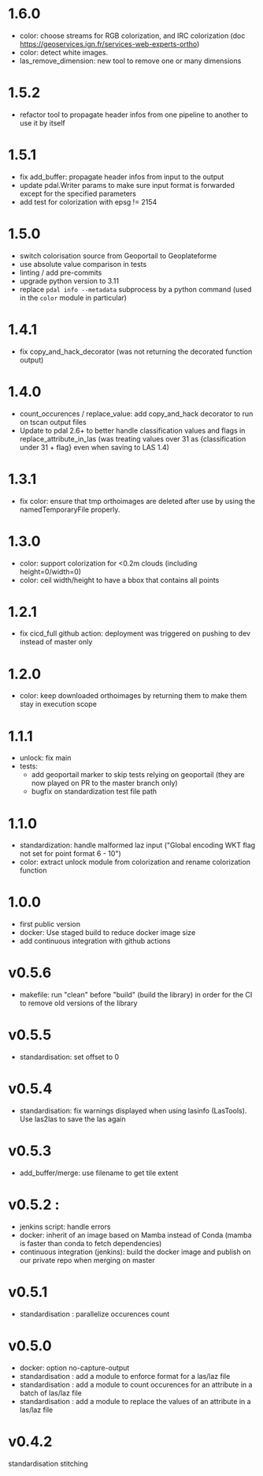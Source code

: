 # 1.6.0
- color: choose streams for RGB colorization, and IRC colorization (doc https://geoservices.ign.fr/services-web-experts-ortho)
- color: detect white images.
- las_remove_dimension: new tool to remove one or many dimensions

# 1.5.2
- refactor tool to propagate header infos from one pipeline to another to use it by itself

# 1.5.1
- fix add_buffer: propagate header infos from input to the output
- update pdal.Writer params to make sure input format is forwarded except for the specified parameters
- add test for colorization with epsg != 2154

# 1.5.0
- switch colorisation source from Geoportail to Geoplateforme
- use absolute value comparison in tests
- linting / add pre-commits
- upgrade python version to 3.11
- replace `pdal info --metadata` subprocess by a python command (used in the `color` module in particular)

# 1.4.1
- fix copy_and_hack_decorator (was not returning the decorated function output)

# 1.4.0
- count_occurences / replace_value: add copy_and_hack decorator to run on tscan output files
- Update to pdal 2.6+ to better handle classification values and flags in replace_attribute_in_las
(was treating values over 31 as {classification under 31 + flag} even when saving to LAS 1.4)

# 1.3.1
- fix color: ensure that tmp orthoimages are deleted after use by using the namedTemporaryFile properly.

# 1.3.0
- color: support colorization for <0.2m clouds (including height=0/width=0)
- color: ceil width/height to have a bbox that contains all points

# 1.2.1
- fix cicd_full github action: deployment was triggered on pushing to dev instead of master only

# 1.2.0
- color: keep downloaded orthoimages by returning them to make them stay in execution scope

# 1.1.1
- unlock: fix main
- tests:
  - add geoportail marker to skip tests relying on geoportail (they are now played on PR to the master branch only)
  - bugfix on standardization test file path

# 1.1.0
- standardization: handle malformed laz input ("Global encoding WKT flag not set for point format 6 - 10")
- color: extract unlock module from colorization and rename colorization function

# 1.0.0
- first public version
- docker: Use staged build to reduce docker image size
- add continuous integration with github actions

# v0.5.6
- makefile: run "clean" before "build" (build the library) in order for the CI to remove old versions of the library

# v0.5.5
- standardisation: set offset to 0

# v0.5.4
- standardisation: fix warnings displayed when using lasinfo (LasTools). Use las2las to save the las again

# v0.5.3
- add_buffer/merge: use filename to get tile extent

# v0.5.2 :
- jenkins script: handle errors
- docker: inherit of an image based on Mamba instead of Conda (mamba is faster than conda to fetch dependencies)
- continuous integration (jenkins): build the docker image and publish on our private repo when merging on master

# v0.5.1
- standardisation : parallelize occurences count

# v0.5.0
- docker: option no-capture-output
- standardisation : add a module to enforce format for a las/laz file
- standardisation : add a module to count occurences for an attribute in a batch of las/laz file
- standardisation : add a module to replace the values of an attribute in a las/laz file

# v0.4.2
standardisation
stitching
